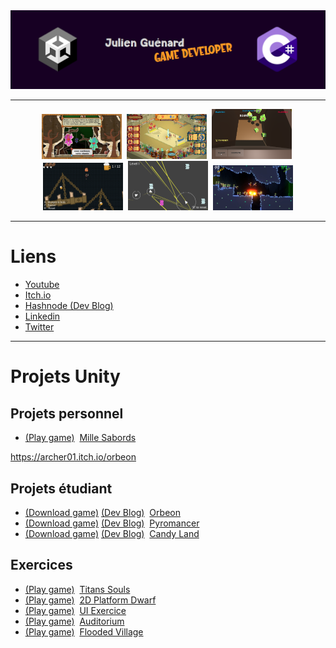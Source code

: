 <div align="center">
  <img src="assets/logo.png" alt="logo" width="1024" height="auto" />
</div>

---

<div align="center"> 
  <img src="assets/screenshot1.png" alt="screenshot" width="128" />&nbsp
  <img src="assets/screenshot2.png" alt="screenshot" width="128" />&nbsp
  <img src="assets/screenshot3.png" alt="screenshot" width="128" />&nbsp
  <img src="assets/screenshot4.png" alt="screenshot" width="128" />&nbsp
  <img src="assets/screenshot5.png" alt="screenshot" width="128" />&nbsp
  <img src="assets/screenshot7.png" alt="screenshot" width="128" />
</div>

---

<!-- Badges -->

# Liens
  * <a href="https://www.youtube.com/channel/UCwxuydeEi6WyM-X6nsPs-8A">Youtube</a>
  * <a href="https://archer01.itch.io/">Itch.io</a>
  * <a href="https://hashnode.com/@Archer01">Hashnode (Dev Blog)</a>
  * <a href="https://www.linkedin.com/in/julienguenard/">Linkedin</a>
  * <a href="https://twitter.com/julien_guenard">Twitter</a>
  
  ---
  
  # Projets Unity
  
   ## Projets personnel
  * <a href="https://archer01.itch.io/mille-sabords">(Play game)</a>&nbsp;
  <a href="https://github.com/JulienGuenard/Mille-Sabords">Mille Sabords</a>

https://archer01.itch.io/orbeon
   ## Projets étudiant
  * <a href="https://archer01.itch.io/orbeon">(Download game)</a>
  <a href="https://archer01-tactic-turn-based-unity.hashnode.dev/">(Dev Blog)</a>&nbsp;
  <a href="https://github.com/JulienGuenard/Orbeon">Orbeon</a>
  * <a href="https://archer01.itch.io/pyromancer">(Download game)</a>
  <a href="https://jeu-infiltration-unity.hashnode.dev/">(Dev Blog)</a>&nbsp;
  <a href="https://github.com/JulienGuenard/Pyromancer">Pyromancer</a>
  * <a href="https://archer01.itch.io/candy-land">(Download game)</a>
  <a href="https://archer01-jeu-narratif-2d.hashnode.dev/">(Dev Blog)</a>&nbsp;
  <a href="https://github.com/JulienGuenard/Candy-Land">Candy Land</a>

   ## Exercices
  * <a href="https://github.com/JulienGuenard/2D-Titan-Souls-Like">(Play game)</a>&nbsp;
  <a href="https://github.com/JulienGuenard/2D-Titan-Souls-Like">Titans Souls</a> 
  * <a href="https://archer01.itch.io/dwarf-platformer-2d">(Play game)</a>&nbsp;
  <a href="https://github.com/JulienGuenard/2D-Platform---Cours-3WA">2D Platform Dwarf</a>
  * <a href="https://archer01.itch.io/ui-exercice">(Play game)</a>&nbsp;
  <a href="https://github.com/JulienGuenard/UI-Exercice">UI Exercice</a>
  * <a href="https://archer01.itch.io/auditorium">(Play game)</a>&nbsp;
  <a href="https://github.com/JulienGuenard/Piratorium">Auditorium</a>
  * <a href="https://archer01.itch.io/flooded-village">(Play game)</a>&nbsp;
  <a href="https://github.com/JulienGuenard/Flooded-Village">Flooded Village</a>

